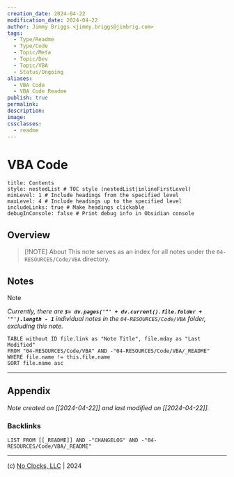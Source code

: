 ```yaml
---
creation_date: 2024-04-22
modification_date: 2024-04-22
author: Jimmy Briggs <jimmy.briggs@jimbrig.com>
tags:
  - Type/Readme
  - Type/Code
  - Topic/Meta
  - Topic/Dev
  - Topic/VBA
  - Status/Ongoing
aliases:
  - VBA Code
  - VBA Code Readme
publish: true
permalink:
description:
image:
cssclasses:
  - readme
---
```



# VBA Code

```table-of-contents
title: Contents 
style: nestedList # TOC style (nestedList|inlineFirstLevel)
minLevel: 1 # Include headings from the specified level
maxLevel: 4 # Include headings up to the specified level
includeLinks: true # Make headings clickable
debugInConsole: false # Print debug info in Obsidian console
```

## Overview

> [!NOTE] About
> This note serves as an index for all notes under the `04-RESOURCES/Code/VBA` directory.

## Notes

> [!NOTE]
> *Currently, there are **`$= dv.pages('"' + dv.current().file.folder + '"').length - 1`**  individual notes in the `04-RESOURCES/Code/VBA` folder, excluding this note.*

```dataview
TABLE without ID file.link as "Note Title", file.mday as "Last Modified"
FROM "04-RESOURCES/Code/VBA" AND -"04-RESOURCES/Code/VBA/_README"
WHERE file.name != this.file.name
SORT file.name asc
```

***

## Appendix

*Note created on [[2024-04-22]] and last modified on [[2024-04-22]].*

### Backlinks

```dataview
LIST FROM [[_README]] AND -"CHANGELOG" AND -"04-RESOURCES/Code/VBA/_README"
```

***

(c) [No Clocks, LLC](https://github.com/noclocks) | 2024